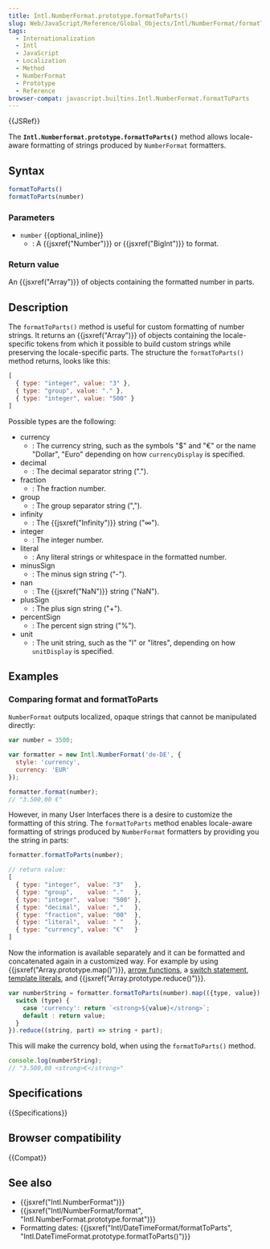 ```yaml
---
title: Intl.NumberFormat.prototype.formatToParts()
slug: Web/JavaScript/Reference/Global_Objects/Intl/NumberFormat/formatToParts
tags:
  - Internationalization
  - Intl
  - JavaScript
  - Localization
  - Method
  - NumberFormat
  - Prototype
  - Reference
browser-compat: javascript.builtins.Intl.NumberFormat.formatToParts
---
```

{{JSRef}}

The **`Intl.Numberformat.prototype.formatToParts()`** method allows locale-aware
formatting of strings produced by `NumberFormat` formatters.

## Syntax

```js
formatToParts()
formatToParts(number)
```

### Parameters

*   `number` {{optional_inline}}
    *   : A {{jsxref("Number")}} or {{jsxref("BigInt")}} to format.

### Return value

An {{jsxref("Array")}} of objects containing the formatted number in parts.

## Description

The `formatToParts()` method is useful for custom formatting of number strings.
It returns an {{jsxref("Array")}} of objects containing the locale-specific
tokens from which it possible to build custom strings while preserving the
locale-specific parts. The structure the `formatToParts()` method returns, looks
like this:

```js
[
  { type: "integer", value: "3" },
  { type: "group", value: "." },
  { type: "integer", value: "500" }
]
```

Possible types are the following:

*   currency
    *   : The currency string, such as the symbols "$" and "€" or the name "Dollar",
        "Euro" depending on how `currencyDisplay` is specified.
*   decimal
    *   : The decimal separator string (".").
*   fraction
    *   : The fraction number.
*   group
    *   : The group separator string (",").
*   infinity
    *   : The {{jsxref("Infinity")}} string ("∞").
*   integer
    *   : The integer number.
*   literal
    *   : Any literal strings or whitespace in the formatted number.
*   minusSign
    *   : The minus sign string ("-").
*   nan
    *   : The {{jsxref("NaN")}} string ("NaN").
*   plusSign
    *   : The plus sign string ("+").
*   percentSign
    *   : The percent sign string ("%").
*   unit
    *   : The unit string, such as the "l" or "litres", depending on how
        `unitDisplay` is specified.

## Examples

### Comparing format and formatToParts

`NumberFormat` outputs localized, opaque strings that cannot be manipulated
directly:

```js
var number = 3500;

var formatter = new Intl.NumberFormat('de-DE', {
  style: 'currency',
  currency: 'EUR'
});

formatter.format(number);
// "3.500,00 €"
```

However, in many User Interfaces there is a desire to customize the formatting
of this string. The `formatToParts` method enables locale-aware formatting of
strings produced by `NumberFormat` formatters by providing you the string in
parts:

```js
formatter.formatToParts(number);

// return value:
[
  { type: "integer",  value: "3"   },
  { type: "group",    value: "."   },
  { type: "integer",  value: "500" },
  { type: "decimal",  value: ","   },
  { type: "fraction", value: "00"  },
  { type: "literal",  value: " "   },
  { type: "currency", value: "€"   }
]
```

Now the information is available separately and it can be formatted and
concatenated again in a customized way. For example by using
{{jsxref("Array.prototype.map()")}},
[arrow functions](/en-US/docs/Web/JavaScript/Reference/Functions/Arrow_functions),
a [switch statement](/en-US/docs/Web/JavaScript/Reference/Statements/switch),
[template literals](/en-US/docs/Web/JavaScript/Reference/Template_literals), and
{{jsxref("Array.prototype.reduce()")}}.

```js
var numberString = formatter.formatToParts(number).map(({type, value}) => {
  switch (type) {
    case 'currency': return `<strong>${value}</strong>`;
    default : return value;
  }
}).reduce((string, part) => string + part);
```

This will make the currency bold, when using the `formatToParts()` method.

```js
console.log(numberString);
// "3.500,00 <strong>€</strong>"
```

## Specifications

{{Specifications}}

## Browser compatibility

{{Compat}}

## See also

*   {{jsxref("Intl.NumberFormat")}}
*   {{jsxref("Intl/NumberFormat/format", "Intl.NumberFormat.prototype.format")}}
*   Formatting dates:
    {{jsxref("Intl/DateTimeFormat/formatToParts",
		"Intl.DateTimeFormat.prototype.formatToParts()")}}
